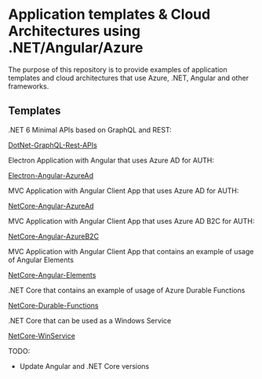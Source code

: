 # Application templates & Cloud Architectures using .NET/Angular/Azure

The purpose of this repository is to provide examples of application templates and cloud architectures that use Azure, .NET, Angular and other frameworks.

## Templates

.NET 6 Minimal APIs based on GraphQL and REST:

[DotNet-GraphQL-Rest-APIs](DotNet-GraphQL-Rest-APIs)

Electron Application with Angular that uses Azure AD for AUTH:

[Electron-Angular-AzureAd](Electron-Angular-AzureAd)

MVC Application with Angular Client App that uses Azure AD for AUTH:

[NetCore-Angular-AzureAd](NetCore-Angular-AzureAd)

MVC Application with Angular Client App that uses Azure AD B2C for AUTH:

[NetCore-Angular-AzureB2C](NetCore-Angular-AzureB2C)

MVC Application with Angular Client App that contains an example of usage of Angular Elements

[NetCore-Angular-Elements](NetCore-Angular-Elements)

.NET Core that contains an example of usage of Azure Durable Functions

[NetCore-Durable-Functions](NetCore-Durable-Functions)

.NET Core that can be used as a Windows Service

[NetCore-WinService](NetCore-WinService)

TODO:

- Update Angular and .NET Core versions
